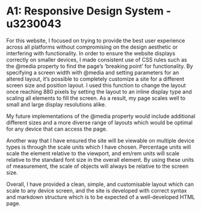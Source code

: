 # A1: Responsive Design System - u3230043
For this website, I focused on trying to provide the best user experience across all platforms without compromising on the design aesthetic or interfering with functionality.  In order to ensure the website displays correctly on smaller devices, I made consistent use of CSS rules such as the @media property to find the page’s ‘breaking point’ for functionality.  By specifying a screen width with @media and setting parameters for an altered layout, it’s possible to completely customize a site for a different screen size and position layout.  I used this function to change the layout once reaching 880 pixels by setting the layout to an inline display type and scaling all elements to fill the screen.  As a result, my page scales well to small and large display resolutions alike.

My future implementations of the @media property would include additional different sizes and a more diverse range of layouts which would be optimal for any device that can access the page. 

Another way that I have ensured the site will be viewable on multiple device types is through the scale units which I have chosen. Percentage units will scale the element relative to the viewport, and em/rem units will scale relative to the standard font size in the overall <html> element. By using these units of measurement, the scale of objects will always be relative to the screen size. 

Overall, I have provided a clean, simple, and customisable layout which can scale to any device screen, and the site is developed with correct syntax and markdown structure which is to be expected of a well-developed HTML page.

